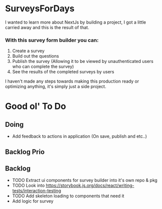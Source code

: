# SurveysForDays

I wanted to learn more about NextJs by building a project, I got a little carried away and this is the result of that.

### With this survey form builder you can:

1. Create a survey
2. Build out the questions
3. Publish the survey (Allowing it to be viewed by unauthenticated users who can complete the survey)
4. See the results of the completed surveys by users

I haven't made any steps towards making this production ready or optimizing anything, it's simply just a side project.

# Good ol' To Do

## Doing

- Add feedback to actions in application (On save, publish and etc..)

## Backlog Prio

## Backlog

- TODO Extract ui components for survey builder into it's own repo & pkg
- TODO Look into https://storybook.js.org/docs/react/writing-tests/interaction-testing
- TODO Add skeleton loading to components that need it
- Add logic for survey
